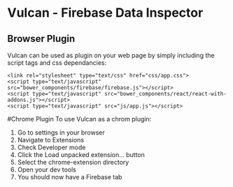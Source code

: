 # Vulcan - Firebase Data Inspector

## Browser Plugin
Vulcan can be used as plugin on your web page by simply including the script tags and css dependancies:

```
<link rel="stylesheet" type="text/css" href="css/app.css">
<script type="text/javascript" src="bower_components/firebase/firebase.js"></script>
<script type="text/javascript" src="bower_components/react/react-with-addons.js"></script>
<script type="text/javascript" src="js/app.js"></script>
```

#Chrome Plugin
To use Vulcan as a chrom plugin:

1. Go to settings in your browser
2. Navigate to Extensions
3. Check Developer mode
4. Click the Load unpacked extension... button
5. Select the chrome-extension directory
6. Open your dev tools
7. You should now have a Firebase tab